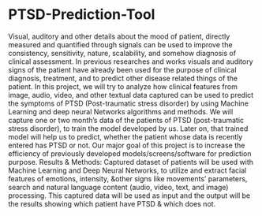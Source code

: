 # PTSD-Prediction-Tool
Visual, auditory and other details about the mood of patient, directly measured and quantified through signals can be used to improve the consistency, sensitivity, nature, scalability, and somehow diagnosis of clinical assessment. In previous researches and works visuals and auditory signs of the patient have already been used for the purpose of clinical diagnosis, treatment, and to predict other disease related things of the patient. In this project, we will try to analyze how clinical features from image, audio, video, and other textual data captured can be used to predict the symptoms of PTSD (Post-traumatic stress disorder) by using Machine Learning and deep neural Networks algorithms and methods. We will capture one or two month’s data of the patients of PTSD (post-traumatic stress disorder), to train the model developed by us. Later on, that trained model will help us to predict, whether the patient whose data is recently entered has PTSD or not. Our major goal of this project is to increase the efficiency of previously developed models/screens/software for prediction purpose.  Results &amp; Methods: Captured dataset of patients will be used with Machine Learning and Deep Neural Networks, to utilize and extract facial features of emotions, intensity, &amp;other signs like movements’ parameters, search and natural language content (audio, video, text, and image) processing. This captured data will be used as input and the output will be the results showing which patient have PTSD &amp; which does not.
